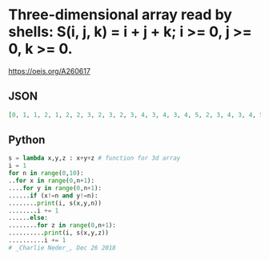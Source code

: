 # Three\-dimensional array read by shells: S\(i, j, k\) \= i \+ j \+ k; i \>\= 0, j \>\= 0, k \>\= 0\.
https://oeis.org/A260617
## JSON
```JSON
[0, 1, 1, 2, 1, 2, 2, 3, 2, 3, 2, 3, 4, 3, 4, 3, 4, 5, 2, 3, 4, 3, 4, 5, 4, 5, 6, 3, 4, 5, 3, 4, 5, 6, 4, 5, 6, 4, 5, 6, 7, 5, 6, 7, 5, 6, 7, 8, 3, 4, 5, 6, 4, 5, 6, 7, 5, 6, 7, 8, 6, 7, 8, 9, 4, 5, 6, 7, 4, 5, 6, 7, 8, 5, 6, 7, 8, 5, 6, 7, 8, 9, 6, 7, 8, 9, 6, 7, 8, 9, 10]
```
## Python
```Python
s = lambda x,y,z : x+y+z # function for 3d array
i = 1
for n in range(0,10):
..for x in range(0,n+1):
....for y in range(0,n+1):
......if (x!=n and y!=n):
........print(i, s(x,y,n))
........i += 1
......else:
........for z in range(0,n+1):
..........print(i, s(x,y,z))
..........i += 1
# _Charlie Neder_, Dec 26 2018
```
